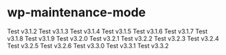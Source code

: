 # wp-maintenance-mode

Test v3.1.2
Test v3.1.3
Test v3.1.4
Test v3.1.5
Test v3.1.6
Test v3.1.7
Test v3.1.8
Test v3.1.9
Test v3.2.0
Test v3.2.1
Test v3.2.2
Test v3.2.3
Test v3.2.4
Test v3.2.5
Test v3.2.6
Test v3.3.0
Test v3.3.1
Test v3.3.2
